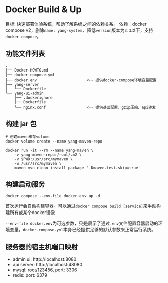 # Docker Build & Up

目标: 快速部署体验系统，帮助了解系统之间的依赖关系。
依赖：docker compose v2，删除`name: yang-system`，降低`version`版本为`3.3`以下，支持`docker-compose`。

## 功能文件列表

```text
.
├── Docker-HOWTO.md                 
├── docker-compose.yml              
├── docker.env                      <-- 提供docker-compose环境变量配置
├── yang-server
│   └── Dockerfile
└── yang-ui-admin
    ├── .dockerignore
    ├── Dockerfile
    └── nginx.conf                  <-- 提供基础配置，gzip压缩、api转发
```

## 构建 jar 包

```shell
# 创建maven缓存volume
docker volume create --name yang-maven-repo

docker run -it --rm --name yang-maven \
    -v yang-maven-repo:/root/.m2 \
    -v $PWD:/usr/src/mymaven \
    -w /usr/src/mymaven \
    maven mvn clean install package '-Dmaven.test.skip=true'
```

## 构建启动服务

```shell
docker compose --env-file docker.env up -d
```

首次运行会自动构建容器。可以通过`docker compose build [service]`来手动构建所有或某个docker镜像

`--env-file docker.env`为可选参数，只是展示了通过`.env`文件配置容器启动的环境变量，`docker-compose.yml`本身已经提供足够的默认参数来正常运行系统。

## 服务器的宿主机端口映射

- admin ui: http://localhost:8080
- api server: http://localhost:48080
- mysql: root/123456, port: 3306
- redis: port: 6379
